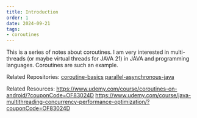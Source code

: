 ```yaml
---
title: Introduction
order: 1
date: 2024-09-21
tags:
- coroutines
---
```


This is a series of notes about coroutines.
I am very interested in multi-threads (or maybe virtual threads for JAVA 21) in JAVA and programming languages.
Coroutines are such an example.

Related Repositories:
[coroutine-basics](https://github.com/jlfati23/coroutine-basics.git)
[parallel-asynchronous-java](https://github.com/jlfati23/parallel-asynchronous-java.git)


Related Resources:
https://www.udemy.com/course/coroutines-on-android/?couponCode=OF83024D
https://www.udemy.com/course/java-multithreading-concurrency-performance-optimization/?couponCode=OF83024D
